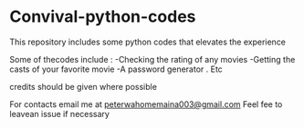 # Convival-python-codes
This repository includes some python codes that elevates the experience 

Some of thecodes include :
-Checking the rating of any movies
-Getting the casts of your favorite movie
-A password generator 
.   Etc


 credits should be given where possible

For contacts email me at peterwahomemaina003@gmail.com 
Feel fee to leavean issue if necessary 
